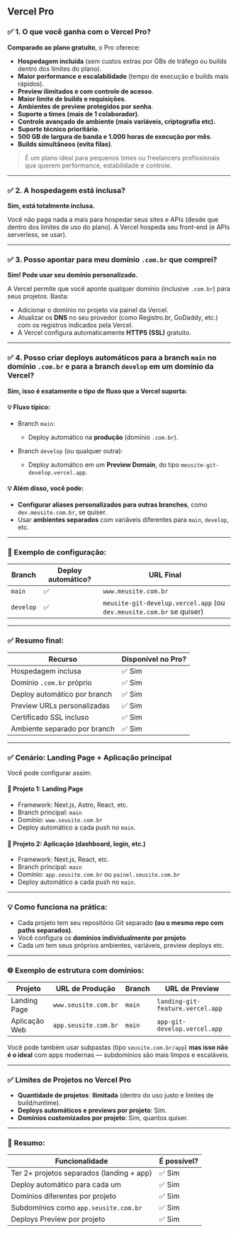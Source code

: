 ## Vercel Pro

### ✅ **1. O que você ganha com o Vercel Pro?**

**Comparado ao plano gratuito**, o Pro oferece:

* **Hospedagem incluída** (sem custos extras por GBs de tráfego ou builds dentro dos limites do plano).
* **Maior performance e escalabilidade** (tempo de execução e builds mais rápidos).
* **Preview ilimitados e com controle de acesso**.
* **Maior limite de builds e requisições**.
* **Ambientes de preview protegidos por senha**.
* **Suporte a times (mais de 1 colaborador)**.
* **Controle avançado de ambiente (mais variáveis, criptografia etc).**
* **Suporte técnico prioritário**.
* **500 GB de largura de banda e 1.000 horas de execução por mês**.
* **Builds simultâneos (evita filas)**.

> É um plano ideal para pequenos times ou freelancers profissionais que querem performance, estabilidade e controle.

---

### ✅ **2. A hospedagem está inclusa?**

**Sim, está totalmente inclusa.**

Você não paga nada a mais para hospedar seus sites e APIs (desde que dentro dos limites de uso do plano). A Vercel hospeda seu front-end (e APIs serverless, se usar).

---

### ✅ **3. Posso apontar para meu domínio `.com.br` que comprei?**

**Sim! Pode usar seu domínio personalizado.**

A Vercel permite que você aponte qualquer domínio (inclusive `.com.br`) para seus projetos. Basta:

* Adicionar o domínio no projeto via painel da Vercel.
* Atualizar os **DNS** no seu provedor (como Registro.br, GoDaddy, etc.) com os registros indicados pela Vercel.
* A Vercel configura automaticamente **HTTPS (SSL)** gratuito.

---

### ✅ **4. Posso criar deploys automáticos para a branch `main` no domínio `.com.br` e para a branch `develop` em um domínio da Vercel?**

**Sim, isso é exatamente o tipo de fluxo que a Vercel suporta:**

#### 💡 Fluxo típico:

* Branch `main`:

  * Deploy automático na **produção** (domínio `.com.br`).
* Branch `develop` (ou qualquer outra):

  * Deploy automático em um **Preview Domain**, do tipo `meusite-git-develop.vercel.app`.

#### 💡 Além disso, você pode:

* **Configurar aliases personalizados para outras branches**, como `dev.meusite.com.br`, se quiser.
* Usar **ambientes separados** com variáveis diferentes para `main`, `develop`, etc.

---

### 🧠 Exemplo de configuração:

| Branch    | Deploy automático? | URL Final                                                            |
| --------- | ------------------ | -------------------------------------------------------------------- |
| `main`    | ✅                  | `www.meusite.com.br`                                                 |
| `develop` | ✅                  | `meusite-git-develop.vercel.app` (ou `dev.meusite.com.br` se quiser) |

---

### ✅ Resumo final:

| Recurso                      | Disponível no Pro? |
| ---------------------------- | ------------------ |
| Hospedagem inclusa           | ✅ Sim              |
| Domínio `.com.br` próprio    | ✅ Sim              |
| Deploy automático por branch | ✅ Sim              |
| Preview URLs personalizadas  | ✅ Sim              |
| Certificado SSL incluso      | ✅ Sim              |
| Ambiente separado por branch | ✅ Sim              |



--------------------------------



### ✅ **Cenário: Landing Page + Aplicação principal**

Você pode configurar assim:

#### 🧱 Projeto 1: Landing Page

* Framework: Next.js, Astro, React, etc.
* Branch principal: `main`
* Domínio: `www.seusite.com.br`
* Deploy automático a cada push no `main`.

#### 🧱 Projeto 2: Aplicação (dashboard, login, etc.)

* Framework: Next.js, React, etc.
* Branch principal: `main`
* Domínio: `app.seusite.com.br` ou `painel.seusite.com.br`
* Deploy automático a cada push no `main`.

---

### 💡 **Como funciona na prática:**

* Cada projeto tem seu repositório Git separado **(ou o mesmo repo com paths separados)**.
* Você configura os **domínios individualmente por projeto**.
* Cada um tem seus próprios ambientes, variáveis, preview deploys etc.

---

### 🌐 **Exemplo de estrutura com domínios:**

| Projeto       | URL de Produção      | Branch | URL de Preview                   |
| ------------- | -------------------- | ------ | -------------------------------- |
| Landing Page  | `www.seusite.com.br` | `main` | `landing-git-feature.vercel.app` |
| Aplicação Web | `app.seusite.com.br` | `main` | `app-git-develop.vercel.app`     |

Você pode também usar subpastas (tipo `seusite.com.br/app`) **mas isso não é o ideal** com apps modernas — subdomínios são mais limpos e escaláveis.

---

### ✅ **Limites de Projetos no Vercel Pro**

* **Quantidade de projetos**: **Ilimitada** (dentro do uso justo e limites de build/runtime).
* **Deploys automáticos e previews por projeto**: Sim.
* **Domínios customizados por projeto**: Sim, quantos quiser.

---

### 📌 Resumo:

| Funcionalidade                            | É possível? |
| ----------------------------------------- | ----------- |
| Ter 2+ projetos separados (landing + app) | ✅ Sim       |
| Deploy automático para cada um            | ✅ Sim       |
| Domínios diferentes por projeto           | ✅ Sim       |
| Subdomínios como `app.seusite.com.br`     | ✅ Sim       |
| Deploys Preview por projeto               | ✅ Sim       |